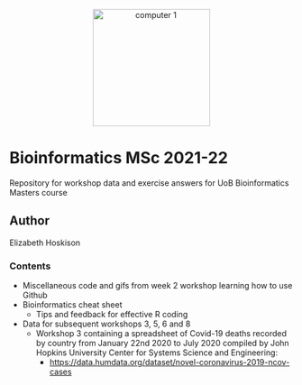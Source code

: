 <p align="center">
 <img width="208" alt="computer 1" src="https://user-images.githubusercontent.com/91949075/136818951-f4b61017-e0cf-4dc5-8eef-47f56862dad6.PNG">
</p>
 
# Bioinformatics MSc 2021-22
 Repository for workshop data and exercise answers for UoB Bioinformatics Masters course
 
## Author

Elizabeth Hoskison

### Contents

- Miscellaneous code and gifs from week 2 workshop learning how to use Github
- Bioinformatics cheat sheet 
  - Tips and feedback for effective R coding
- Data for subsequent workshops 3, 5, 6 and 8
  - Workshop 3 containing a spreadsheet of Covid-19 deaths recorded by country from January 22nd 2020 to July 2020 compiled by John Hopkins University Center for Systems Science and Engineering:
    - https://data.humdata.org/dataset/novel-coronavirus-2019-ncov-cases





